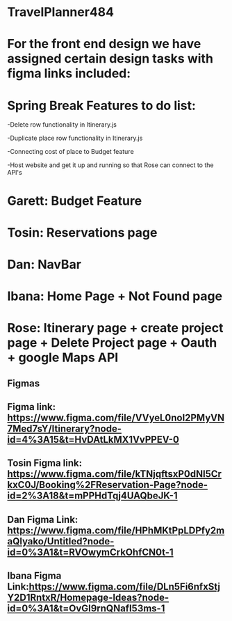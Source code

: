 # TravelPlanner484
# For the front end design we have assigned certain design tasks with figma links included:
# Spring Break Features to do list:
-Delete row functionality in Itinerary.js

-Duplicate place row functionality in Itinerary.js

-Connecting cost of place to Budget feature

-Host website and get it up and running so that Rose can connect to the API's

# Garett: Budget Feature
# Tosin: Reservations page
# Dan: NavBar
# Ibana: Home Page + Not Found page
# Rose: Itinerary page + create project page + Delete Project page + Oauth + google Maps API
## Figmas
## Figma link: https://www.figma.com/file/VVyeL0noI2PMyVN7Med7sY/Itinerary?node-id=4%3A15&t=HvDAtLkMX1VvPPEV-0
## Tosin Figma link: https://www.figma.com/file/kTNjqftsxP0dNl5CrkxC0J/Booking%2FReservation-Page?node-id=2%3A18&t=mPPHdTqj4UAQbeJK-1
## Dan Figma Link: https://www.figma.com/file/HPhMKtPpLDPfy2maQlyako/Untitled?node-id=0%3A1&t=RVOwymCrkOhfCN0t-1
## Ibana Figma Link:https://www.figma.com/file/DLn5Fi6nfxStjY2D1RntxR/Homepage-Ideas?node-id=0%3A1&t=OvGI9rnQNafI53ms-1

 
